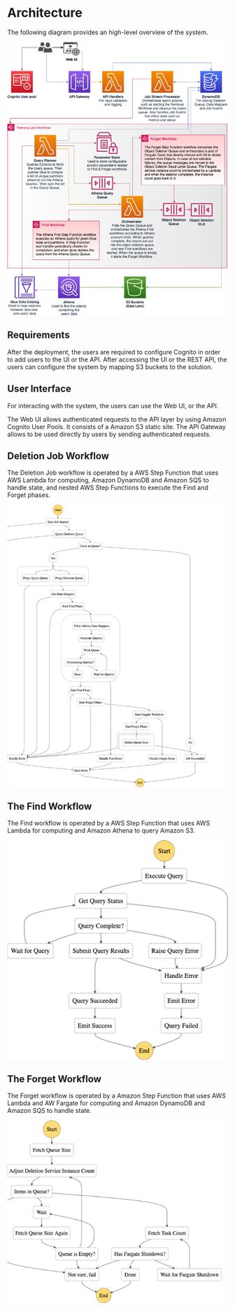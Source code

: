 # Architecture

The following diagram provides an high-level overview of the system.

![Architecture](images/architecture.png)

## Requirements

After the deployment, the users are required to configure Cognito in order to add users to the UI or the API. After accessing the UI or the REST API, the users can configure the system by mapping S3 buckets to the solution.

## User Interface

For interacting with the system, the users can use the Web UI, or the API.

The Web UI allows authenticated requests to the API layer by using Amazon Cognito User Pools. It consists of a Amazon S3 static site.
The API Gateway allows to be used directly by users by sending authenticated requests.

## Deletion Job Workflow

The Deletion Job workflow is operated by a AWS Step Function that uses AWS Lambda for computing, Amazon DynamoDB and Amazon SQS to handle state, and nested AWS Step Functions to execute the Find and Forget phases.

![Architecture](images/stepfunctions_graph_main.png)

## The Find Workflow

The Find workflow is operated by a AWS Step Function that uses AWS Lambda for computing and Amazon Athena to query Amazon S3.

![Architecture](images/stepfunctions_graph_athena.png)

## The Forget Workflow

The Forget workflow is operated by a Amazon Step Function that uses AWS Lambda and AW Fargate for computing and Amazon DynamoDB and Amazon SQS to handle state.

![Architecture](images/stepfunctions_graph_deletion.png)
